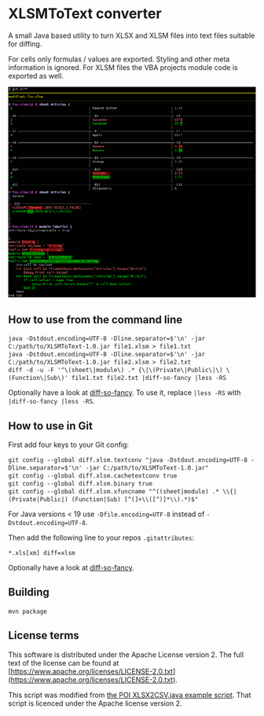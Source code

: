 XLSMToText converter
====================

A small Java based utility to turn XLSX and XLSM files into text files suitable
for diffing.

For cells only formulas / values are exported. Styling and other meta
information is ignored. For XLSM files the VBA projects module code is exported
as well.

![a git diff screenshot](git_diff.gif)


How to use from the command line
--------------------------------

    java -Dstdout.encoding=UTF-8 -Dline.separator=$'\n' -jar C:/path/to/XLSMToText-1.0.jar file1.xlsm > file1.txt
    java -Dstdout.encoding=UTF-8 -Dline.separator=$'\n' -jar C:/path/to/XLSMToText-1.0.jar file2.xlsm > file2.txt
    diff -d -u -F '^\(sheet\|module\) .* {\|\(Private\|Public\|\) \(Function\|Sub\)' file1.txt file2.txt |diff-so-fancy |less -RS

Optionally have a look at [diff-so-fancy](https://github.com/so-fancy/diff-so-fancy). To use it, replace
`|less -RS` with `|diff-so-fancy |less -RS`.

How to use in Git
-----------------

First add four keys to your Git config:

    git config --global diff.xlsm.textconv "java -Dstdout.encoding=UTF-8 -Dline.separator=$'\n' -jar C:/path/to/XLSMToText-1.0.jar"
    git config --global diff.xlsm.cachetextconv true
    git config --global diff.xlsm.binary true
    git config --global diff.xlsm.xfuncname "^((sheet|module) .* \\{|(Private|Public|) (Function|Sub) [^(]+\\([^)]*\\).*)$"

For Java versions < 19 use `-Dfile.encoding=UTF-8` instead of `-Dstdout.encoding=UTF-8`.

Then add the following line to your repos `.gitattributes`:

    *.xls[xm] diff=xlsm

Optionally have a look at [diff-so-fancy](https://github.com/so-fancy/diff-so-fancy).


Building
--------

    mvn package

License terms
-------------

This software is distributed under the Apache License version 2. The full text
of the license can be found at [https://www.apache.org/licenses/LICENSE-2.0.txt](https://www.apache.org/licenses/LICENSE-2.0.txt).

This script was modified from [the POI XLSX2CSV.java example script](https://svn.apache.org/repos/asf/poi/trunk/poi-examples/src/main/java/org/apache/poi/examples/xssf/eventusermodel/XLSX2CSV.java).
That script is licenced under the Apache license version 2.